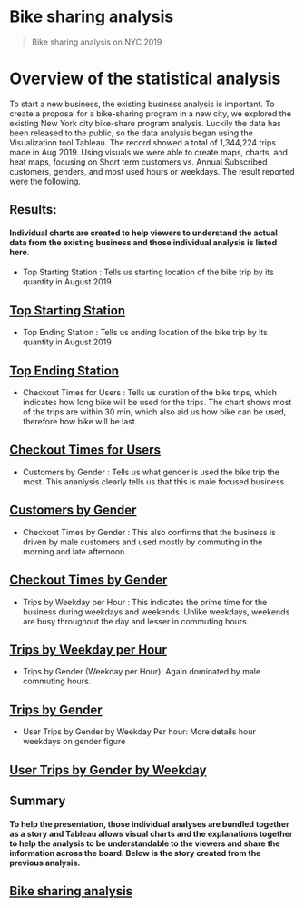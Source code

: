 # Bike sharing analysis
> Bike sharing analysis on NYC 2019
# Overview of the statistical analysis
To start a new business, the existing business analysis is important.  To create a proposal for a bike-sharing program in a new city, we explored the existing New York city bike-share program analysis. Luckily the data has been released to the public, so the data analysis began using the Visualization tool Tableau.  The record showed a total of 1,344,224 trips made in Aug 2019.  Using visuals we were able to create maps, charts, and heat maps, focusing on Short term customers vs. Annual Subscribed customers, genders, and most used hours or weekdays.  The result reported were the following.


## Results:
#### Individual charts are created to help viewers to understand the actual data from the existing business and those individual analysis is listed here.
	
- Top Starting Station : Tells us starting location of the bike trip by its quantity in August 2019

[Top Starting Station](https://public.tableau.com/app/profile/sonmi.kim/viz/Trips_by_Gender_by_Weekday/TopStatingLocation)
---	
- Top Ending Station : Tells us ending location of the bike trip by its quantity in August 2019 

[Top Ending Station](https://public.tableau.com/app/profile/sonmi.kim/viz/Trips_by_Gender_by_Weekday/TopEndingLocation)
---
	
- Checkout Times for Users : Tells us duration of the bike trips, which indicates how long bike will be used for the trips.  The chart shows most of the trips are within 30 min, which also aid us how bike can be used, therefore how bike will be last.

[Checkout Times for Users](https://public.tableau.com/app/profile/sonmi.kim/viz/Trips_by_Gender_by_Weekday/CheckoutTimesforUsers)
---
	
- Customers by Gender : Tells us what gender is used the bike trip the most.  This ananlysis clearly tells us that this is male focused business.

[Customers by Gender](https://public.tableau.com/app/profile/sonmi.kim/viz/Trips_by_Gender_by_Weekday/CustomersbyGender)
---
	
- Checkout Times by Gender : This also confirms that the business is driven by male customers and used mostly by commuting in the morning and late afternoon.

[Checkout Times by Gender](https://public.tableau.com/app/profile/sonmi.kim/viz/Trips_by_Gender_by_Weekday/CheckoutTimesbyGender)
---
	
- Trips by Weekday per Hour : This indicates the prime time for the business during weekdays and weekends.  Unlike weekdays, weekends are busy throughout the day and lesser in commuting hours.

[Trips by Weekday per Hour](https://public.tableau.com/app/profile/sonmi.kim/viz/Trips_by_Gender_by_Weekday/TripsbyWeekdayperHour)
---
	
- Trips by Gender (Weekday per Hour): Again dominated by male commuting hours.

[Trips by Gender](https://public.tableau.com/app/profile/sonmi.kim/viz/Trips_by_Gender_16543910114510/TripsbyGender)
---
	
- User Trips by Gender by Weekday Per hour: More details hour weekdays on gender figure

[User Trips by Gender by Weekday](https://public.tableau.com/app/profile/sonmi.kim/viz/Trips_by_Gender_16543910114510/TripsbyGender)
---
	
	
## Summary
#### To help the presentation, those individual analyses are bundled together as a story and Tableau allows visual charts and the explanations together to help the analysis to be understandable to the viewers and share the information across the board.  Below is the story created from the previous analysis.

	
[Bike sharing analysis](https://public.tableau.com/app/profile/sonmi.kim/viz/Trips_by_Gender_by_Weekday/NYCBikeTripAnalysis)
---

